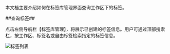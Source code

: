 本文档主要介绍如何在标签库管理界面查询工作区下的标签。

##查询标签##

点击左侧导航栏【标签库管理】，将展示已创建的标签信息。用户可通过顶部搜索栏，按工作区、标签名或自由标签检索指定的标签信息。

![标签列表][tag_list]

[tag_list]:Om/Operation/tag_list.png